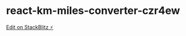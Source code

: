 # react-km-miles-converter-czr4ew

[Edit on StackBlitz ⚡️](https://stackblitz.com/edit/react-km-miles-converter-czr4ew)